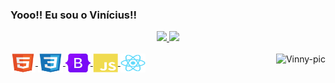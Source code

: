 ### Yooo!! Eu sou o Vinícius!!

<div align="center">
  <a href="https://github.com/Vinny-86">
  <img height="180em" weight="auto" src="https://github-readme-stats.vercel.app/api?username=Vinny-86&show_icons=true&theme=graywhite&include_all_commits=true&count_private=true"/>
  <img height="180em" weight="auto" src="https://github-readme-stats.vercel.app/api/top-langs/?username=Vinny-86&layout=compact&langs_count=7&theme=graywhite"/>
</div>
<div style="display: inline_block"><br>
  <img align="center" alt="Vinny-HTML" height="30" width="40" src="https://raw.githubusercontent.com/devicons/devicon/master/icons/html5/html5-original.svg">
  <img align="center" alt="Vinny-CSS" height="30" width="40" src="https://raw.githubusercontent.com/devicons/devicon/master/icons/css3/css3-original.svg">
  <img align="center" alt="Vinny-Python" height="30" width="40" src="https://raw.githubusercontent.com/devicons/devicon/master/icons/bootstrap/bootstrap-original.svg">
  <img align="center" alt="Vinny-Js" height="30" width="40" src="https://raw.githubusercontent.com/devicons/devicon/master/icons/javascript/javascript-plain.svg">
  <img align="center" alt="Vinny-React" height="30" width="40" src="https://raw.githubusercontent.com/devicons/devicon/master/icons/react/react-original.svg">
  <img align="right" alt="Vinny-pic" height="150" src="https://25.media.tumblr.com/tumblr_md2jwr9LuP1rao0vlo1_r1_500.gif">
</div>
  
##

